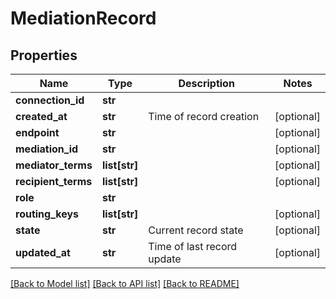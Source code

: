 # MediationRecord

## Properties
Name | Type | Description | Notes
------------ | ------------- | ------------- | -------------
**connection_id** | **str** |  | 
**created_at** | **str** | Time of record creation | [optional] 
**endpoint** | **str** |  | [optional] 
**mediation_id** | **str** |  | [optional] 
**mediator_terms** | **list[str]** |  | [optional] 
**recipient_terms** | **list[str]** |  | [optional] 
**role** | **str** |  | 
**routing_keys** | **list[str]** |  | [optional] 
**state** | **str** | Current record state | [optional] 
**updated_at** | **str** | Time of last record update | [optional] 

[[Back to Model list]](../README.md#documentation-for-models) [[Back to API list]](../README.md#documentation-for-api-endpoints) [[Back to README]](../README.md)


